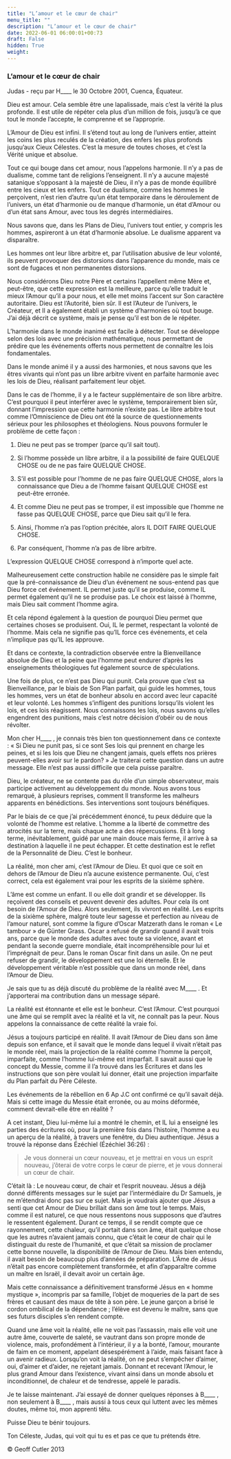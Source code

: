 ```yaml
---
title: "L’amour et le cœur de chair"
menu_title: ""
description: "L’amour et le cœur de chair"
date: 2022-06-01 06:00:01+00:73
draft: False
hidden: True
weight:
---
```

### L’amour et le cœur de chair

Judas - reçu par H____ le 30 Octobre 2001, Cuenca, Équateur.

Dieu est amour. Cela semble être une lapalissade, mais c’est la vérité la plus profonde. Il est utile de répéter cela plus d’un million de fois, jusqu’à ce que tout le monde l’accepte, le comprenne et se l’approprie.

L’Amour de Dieu est infini. Il s’étend tout au long de l’univers entier, atteint les coins les plus reculés de la création, des enfers les plus profonds jusqu’aux Cieux Célestes. C’est la mesure de toutes choses, et c’est la Vérité unique et absolue.

Tout ce qui bouge dans cet amour, nous l’appelons harmonie. Il n’y a pas de dualisme, comme tant de religions l’enseignent. Il n’y a aucune majesté satanique s’opposant à la majesté de Dieu, il n’y a pas de monde équilibré entre les cieux et les enfers. Tout ce dualisme, comme les hommes le perçoivent, n’est rien d’autre qu’un état temporaire dans le déroulement de l’univers, un état d’harmonie ou de manque d’harmonie, un état d’Amour ou d’un état sans Amour, avec tous les degrés intermédiaires.

Nous savons que, dans les Plans de Dieu, l’univers tout entier, y compris les hommes, aspireront à un état d’harmonie absolue. Le dualisme apparent va disparaître.

Les hommes ont leur libre arbitre et, par l’utilisation abusive de leur volonté, ils peuvent provoquer des distorsions dans l’apparence du monde, mais ce sont de fugaces et non permanentes distorsions.

Nous considérons Dieu notre Père et certains l’appellent même Mère et, peut-être, que cette expression est la meilleure, parce qu’elle traduit le mieux  l’Amour qu’il a pour nous, et elle met moins l’accent sur Son caractère autoritaire. Dieu est l’Autorité, bien sûr. Il est l’Auteur de l’univers, le Créateur, et Il a également établi un système d’harmonies où tout bouge. J’ai déjà décrit ce système, mais je pense qu’il est bon de le répéter.

L’harmonie dans le monde inanimé est facile à détecter. Tout se développe selon des lois avec une précision mathématique, nous permettant de prédire que les événements offerts nous permettent de connaître les lois fondamentales.

Dans le monde animé il y a aussi des harmonies, et nous savons que les êtres vivants qui n’ont pas un libre arbitre vivent en parfaite harmonie avec les lois de Dieu, réalisant parfaitement leur objet.

Dans le cas de l’homme, il y a le facteur supplémentaire de son libre arbitre. C’est pourquoi il peut interférer avec le système, temporairement bien sûr, donnant l’impression que cette harmonie n’existe pas. Le libre arbitre tout comme l’Omniscience de Dieu ont été la source de questionnements sérieux pour les philosophes et théologiens. Nous pouvons formuler le problème de cette façon :

1. Dieu ne peut pas se tromper (parce qu’il sait tout).

2. Si l’homme possède un libre arbitre, il a la possibilité de faire QUELQUE CHOSE ou de ne pas faire QUELQUE CHOSE.

3. S’il est possible pour l’homme de ne pas faire QUELQUE CHOSE, alors la connaissance que Dieu a de l’homme faisant QUELQUE CHOSE est peut-être erronée.

4. Et comme Dieu ne peut pas se tromper, il est impossible que l’homme ne fasse pas QUELQUE CHOSE, parce que Dieu sait qu’il le fera.

5. Ainsi, l’homme n’a pas l’option précitée, alors IL DOIT FAIRE QUELQUE CHOSE.

6. Par conséquent, l’homme n’a pas de libre arbitre.

L’expression QUELQUE CHOSE correspond  à n’importe quel acte.

Malheureusement cette construction habile ne considère pas le simple fait que la pré-connaissance de Dieu d’un événement ne sous-entend pas que Dieu force cet événement. IL permet juste qu’il se produise, comme IL permet également qu’il ne se produise pas. Le choix est laissé à l’homme, mais Dieu sait comment l’homme agira.

Et cela répond également à la question de pourquoi Dieu permet que certaines choses se produisent. Oui, IL le permet, respectant la volonté de l’homme. Mais cela ne signifie pas qu’IL force ces événements, et cela n’implique pas qu’IL les approuve.

Et dans ce contexte, la contradiction observée entre la Bienveillance absolue de Dieu et la peine que l’homme peut endurer d’après les enseignements théologiques fut également source de spéculations.

Une fois de plus, ce n’est pas Dieu qui punit. Cela prouve que c’est sa Bienveillance, par le biais de Son Plan parfait, qui guide les hommes, tous les hommes, vers un état de bonheur absolu en accord avec leur capacité et leur volonté. Les hommes s’infligent des punitions lorsqu’ils violent les lois, et ces lois réagissent. Nous connaissons les lois, nous savons qu’elles engendrent des punitions, mais c’est notre décision d’obéir ou de nous révolter.

Mon cher H____ , je connais très bien ton questionnement dans ce contexte : « Si Dieu ne punit pas, si ce sont Ses lois qui prennent en charge les peines, et si  les lois que Dieu ne changent jamais, quels effets nos prières peuvent-elles avoir sur le pardon? » Je traiterai cette question dans un autre message. Elle n’est pas aussi difficile que cela puisse paraître.

Dieu, le créateur, ne se contente pas du rôle d’un simple observateur, mais participe activement au développement du monde. Nous avons tous remarqué, à plusieurs reprises, comment Il transforme les malheurs apparents en bénédictions. Ses interventions sont toujours bénéfiques.

Par le biais de ce que j’ai précédemment énoncé, tu peux déduire que la volonté de l’homme est relative. L’homme a la liberté de commettre des atrocités sur la terre, mais chaque acte a des répercussions. Et à long terme, inévitablement, guidé par une main douce mais ferme, il arrive à sa destination à laquelle il ne peut échapper. Et cette destination est le reflet de la Personnalité de Dieu. C’est le bonheur.

La réalité, mon cher ami, c’est l’Amour de Dieu. Et quoi que ce soit en dehors de l’Amour de Dieu n’a aucune existence permanente. Oui, c’est correct, cela est également vrai pour les esprits de la sixième sphère.

L’âme est comme un enfant. Il ou elle doit grandir et se développer. Ils reçoivent des conseils et peuvent devenir des adultes. Pour cela ils  ont besoin de l’Amour de Dieu. Alors seulement, ils vivront en réalité. Les esprits de la sixième sphère, malgré toute leur sagesse et perfection au niveau de l’amour naturel, sont comme la figure d’Oscar Matzerath dans le roman « Le tambour » de Günter Grass. Oscar a refusé de grandir quand il avait trois ans, parce que le monde des adultes avec toute sa violence, avant et pendant la seconde guerre mondiale, était incompréhensible pour lui et l’imprégnait de peur. Dans le roman Oscar finit dans un asile. On ne peut refuser de grandir, le développement est une loi éternelle. Et le développement véritable n’est possible que dans un monde réel, dans l’Amour de Dieu.

Je sais que tu as déjà discuté du problème de la réalité avec M____ . Et j’apporterai ma contribution dans un message séparé.

La réalité est étonnante et elle est le bonheur. C’est l’Amour. C’est pourquoi une âme qui se remplit avec la réalité et la vit, ne connaît pas la peur. Nous appelons la connaissance de cette réalité la vraie foi.

Jésus a toujours participé en réalité. Il avait l’Amour de Dieu dans son âme depuis son enfance, et il savait que le monde dans lequel il vivait n’était pas le monde réel, mais la projection de la réalité comme l’homme la perçoit, imparfaite, comme l’homme lui-même est imparfait. Il savait aussi que le concept du Messie, comme il l’a trouvé dans les Écritures et dans les instructions que son père voulait lui donner, était une projection imparfaite du Plan parfait du Père Céleste.

Les événements de la rébellion en 6 Ap J.C ont confirmé ce qu’il savait déjà. Mais si cette image du Messie était erronée, ou au moins déformée, comment devrait-elle être en réalité ?

A cet instant, Dieu lui-même lui a montré le chemin, et IL lui a enseigné les parties des écritures où, pour la première fois dans l’histoire, l’homme a eu un aperçu de la réalité, à travers une fenêtre, du Dieu authentique. Jésus a trouvé la réponse dans Ézéchiel (Ézéchiel 36:26) :

> Je vous donnerai un cœur nouveau, et je mettrai en vous un esprit nouveau, j’ôterai de votre corps le cœur de pierre, et je vous donnerai un cœur de chair.

C’était là : Le nouveau cœur, de chair et l’esprit nouveau. Jésus a déjà donné différents messages sur le sujet par l’intermédiaire du Dr Samuels, je ne m’étendrai donc pas sur ce sujet. Mais je voudrais ajouter que Jésus a senti que cet Amour de Dieu brillait dans son âme tout le temps. Mais, comme il est naturel, ce que nous ressentons nous supposons que d’autres le ressentent également. Durant ce temps, il se rendit compte que ce rayonnement, cette chaleur, qu’il portait dans son âme, était quelque chose que les autres n’avaient jamais connu, que c’était le cœur de chair qui le distinguait du reste de l’humanité, et que c’était sa mission de proclamer cette bonne nouvelle, la disponibilité de l’Amour de Dieu. Mais bien entendu, il avait besoin de beaucoup plus d’années de préparation. L’Âme de Jésus n’était pas encore complètement transformée, et afin d’apparaître comme un maître en Israël, il devait avoir un certain âge.

Mais cette connaissance a définitivement transformé Jésus en « homme mystique », incompris par sa famille, l’objet de moqueries de la part de ses frères et causant des maux de tête à son père. Le jeune garçon a brisé le cordon ombilical de la dépendance ; l’élève est devenu le maître, sans que ses futurs disciples s’en rendent compte.

Quand une âme voit la réalité, elle ne voit pas l’assassin, mais elle voit une autre âme, couverte de saleté, se vautrant dans son propre monde de violence, mais, profondément à l’intérieur, il y a la bonté, l’amour, mourante de  faim en ce moment, appelant désespérément à l’aide, mais faisant face à un avenir radieux. Lorsqu’on voit la réalité, on ne peut s’empêcher d’aimer, oui, d’aimer et d’aider, ne rejetant jamais. Donnant et recevant l’Amour, le plus grand Amour dans l’existence, vivant ainsi dans un monde absolu et inconditionnel, de chaleur et de tendresse, appelé le paradis.

Je te laisse maintenant. J’ai essayé de donner quelques réponses à B____ , non seulement à B____ , mais aussi à tous ceux qui luttent avec les mêmes doutes, même toi, mon apprenti têtu.

Puisse Dieu te bénir toujours.

Ton Céleste, Judas, qui voit qui tu es et pas ce que tu prétends être.

© Geoff Cutler 2013
